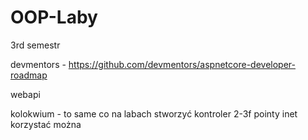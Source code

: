 # OOP-Laby
3rd semestr

devmentors - https://github.com/devmentors/aspnetcore-developer-roadmap

webapi

kolokwium - to same co na labach
stworzyć kontroler 2-3f pointy
inet korzystać można


